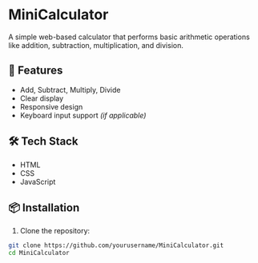 # MiniCalculator

A simple web-based calculator that performs basic arithmetic operations like addition, subtraction, multiplication, and division.

## 🚀 Features

- Add, Subtract, Multiply, Divide
- Clear display
- Responsive design
- Keyboard input support *(if applicable)*

## 🛠️ Tech Stack

- HTML
- CSS
- JavaScript

## 📦 Installation

1. Clone the repository:

```bash
git clone https://github.com/yourusername/MiniCalculator.git
cd MiniCalculator
